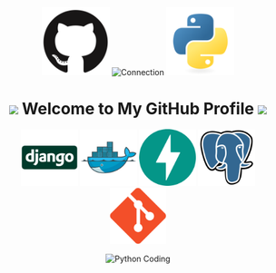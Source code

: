 <!-- Yuqori qism: GitHub va Python Connection Animatsiyasi -->
<p align="center">
  <img src="https://raw.githubusercontent.com/devicons/devicon/master/icons/github/github-original.svg" alt="GitHub" width="120" height="120"/>
  <img src="https://media.giphy.com/media/qgQUggAC3Pfv687qPC/giphy.gif" alt="Connection" width="120" height="120"/>
  <img src="https://raw.githubusercontent.com/devicons/devicon/master/icons/python/python-original.svg" alt="Python" width="120" height="120"/>
</p>

<!-- Yuqori bo'lim uchun animatsiyali sarlavha -->
<h1 align="center">
  <img src="https://media.giphy.com/media/3o7aD6aJ7T9a3KeZ5u/giphy.gif" width="70"> 
  Welcome to My GitHub Profile 
  <img src="https://media.giphy.com/media/3o7aD6aJ7T9a3KeZ5u/giphy.gif" width="70">
</h1>

<!-- Pastki qism: Django, Docker va boshqa texnologiyalardan tashkil topgan Animatsiyalar -->
<p align="center">
  <img src="https://raw.githubusercontent.com/devicons/devicon/master/icons/django/django-original.svg" alt="Django" width="100" height="100"/>
  <img src="https://raw.githubusercontent.com/devicons/devicon/master/icons/docker/docker-original.svg" alt="Docker" width="100" height="100"/>
  <img src="https://raw.githubusercontent.com/devicons/devicon/master/icons/fastapi/fastapi-original.svg" alt="FastAPI" width="100" height="100"/>
  <img src="https://raw.githubusercontent.com/devicons/devicon/master/icons/postgresql/postgresql-original.svg" alt="PostgreSQL" width="100" height="100"/>
  <img src="https://raw.githubusercontent.com/devicons/devicon/master/icons/git/git-original.svg" alt="Git" width="100" height="100"/>
</p>

<!-- Pastki bo'lim uchun dinamik animatsiya -->
<p align="center">
  <img src="https://media.giphy.com/media/KAq5w47R9rmTuvWOWa/giphy.gif" alt="Python Coding" width="300">
</p>
